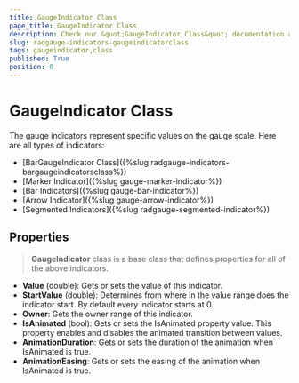 ```yaml
---
title: GaugeIndicator Class
page_title: GaugeIndicator Class
description: Check our &quot;GaugeIndicator Class&quot; documentation article for RadGauge for UWP control.
slug: radgauge-indicators-gaugeindicatorclass
tags: gaugeindicator,class
published: True
position: 0
---
```


# GaugeIndicator Class

The gauge indicators represent specific values on the gauge scale. Here are all types of indicators:

* [BarGaugeIndicator Class]({%slug radgauge-indicators-bargaugeindicatorsclass%})
* [Marker Indicator]({%slug gauge-marker-indicator%})
* [Bar Indicators]({%slug gauge-bar-indicator%})
* [Arrow Indicator]({%slug gauge-arrow-indicator%})
* [Segmented Indicators]({%slug radgauge-segmented-indicator%})

## Properties

>**GaugeIndicator** class is a base class that defines properties for all of the above indicators.

* **Value** (double): Gets or sets the value of this indicator.
* **StartValue** (double): Determines from where in the value range does the indicator start. By default every indicator starts at 0.
* **Owner**: Gets the owner range of this indicator.
* **IsAnimated** (bool): Gets or sets the IsAnimated property value. This property enables and disables the animated transition between values.
* **AnimationDuration**: Gets or sets the duration of the animation when IsAnimated is true.
* **AnimationEasing**: Gets or sets the easing of the animation when IsAnimated is true.

